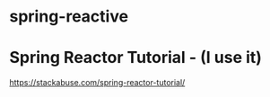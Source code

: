 # spring-reactive
# Spring Reactor Tutorial  - (I use it)
https://stackabuse.com/spring-reactor-tutorial/
